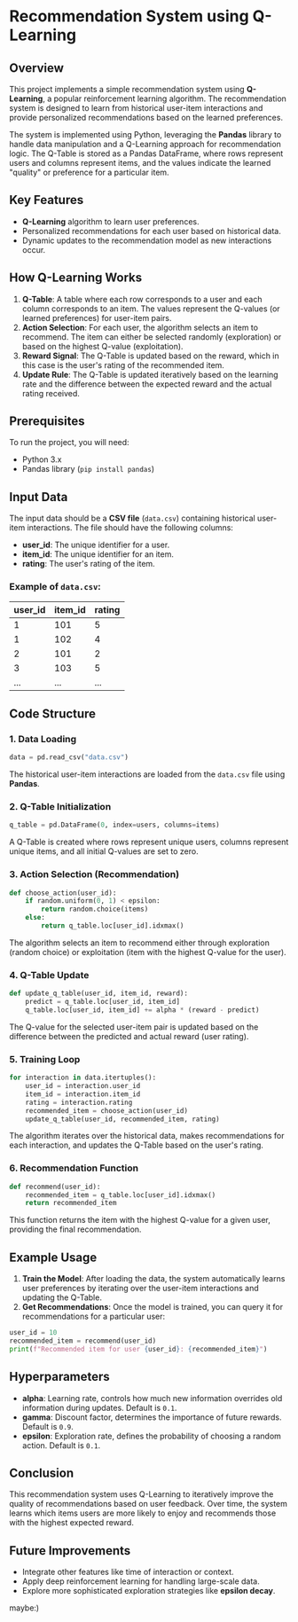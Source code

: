 # Recommendation System using Q-Learning

## Overview
This project implements a simple recommendation system using **Q-Learning**, a popular reinforcement learning algorithm. The recommendation system is designed to learn from historical user-item interactions and provide personalized recommendations based on the learned preferences.

The system is implemented using Python, leveraging the **Pandas** library to handle data manipulation and a Q-Learning approach for recommendation logic. The Q-Table is stored as a Pandas DataFrame, where rows represent users and columns represent items, and the values indicate the learned "quality" or preference for a particular item.

## Key Features
- **Q-Learning** algorithm to learn user preferences.
- Personalized recommendations for each user based on historical data.
- Dynamic updates to the recommendation model as new interactions occur.

## How Q-Learning Works
1. **Q-Table**: A table where each row corresponds to a user and each column corresponds to an item. The values represent the Q-values (or learned preferences) for user-item pairs.
2. **Action Selection**: For each user, the algorithm selects an item to recommend. The item can either be selected randomly (exploration) or based on the highest Q-value (exploitation).
3. **Reward Signal**: The Q-Table is updated based on the reward, which in this case is the user's rating of the recommended item.
4. **Update Rule**: The Q-Table is updated iteratively based on the learning rate and the difference between the expected reward and the actual rating received.

## Prerequisites
To run the project, you will need:
- Python 3.x
- Pandas library (`pip install pandas`)

## Input Data
The input data should be a **CSV file** (`data.csv`) containing historical user-item interactions. The file should have the following columns:
- **user_id**: The unique identifier for a user.
- **item_id**: The unique identifier for an item.
- **rating**: The user's rating of the item.

### Example of `data.csv`:

| user_id | item_id | rating |
|---------|---------|--------|
| 1       | 101     | 5      |
| 1       | 102     | 4      |
| 2       | 101     | 2      |
| 3       | 103     | 5      |
| ...     | ...     | ...    |

## Code Structure

### 1. Data Loading
```python
data = pd.read_csv("data.csv")
```
The historical user-item interactions are loaded from the `data.csv` file using **Pandas**.

### 2. Q-Table Initialization
```python
q_table = pd.DataFrame(0, index=users, columns=items)
```
A Q-Table is created where rows represent unique users, columns represent unique items, and all initial Q-values are set to zero.

### 3. Action Selection (Recommendation)
```python
def choose_action(user_id):
    if random.uniform(0, 1) < epsilon:
        return random.choice(items)
    else:
        return q_table.loc[user_id].idxmax()
```
The algorithm selects an item to recommend either through exploration (random choice) or exploitation (item with the highest Q-value for the user).

### 4. Q-Table Update
```python
def update_q_table(user_id, item_id, reward):
    predict = q_table.loc[user_id, item_id]
    q_table.loc[user_id, item_id] += alpha * (reward - predict)
```
The Q-value for the selected user-item pair is updated based on the difference between the predicted and actual reward (user rating).

### 5. Training Loop
```python
for interaction in data.itertuples():
    user_id = interaction.user_id
    item_id = interaction.item_id
    rating = interaction.rating
    recommended_item = choose_action(user_id)
    update_q_table(user_id, recommended_item, rating)
```
The algorithm iterates over the historical data, makes recommendations for each interaction, and updates the Q-Table based on the user's rating.

### 6. Recommendation Function
```python
def recommend(user_id):
    recommended_item = q_table.loc[user_id].idxmax()
    return recommended_item
```
This function returns the item with the highest Q-value for a given user, providing the final recommendation.

## Example Usage

1. **Train the Model**: After loading the data, the system automatically learns user preferences by iterating over the user-item interactions and updating the Q-Table.
2. **Get Recommendations**: Once the model is trained, you can query it for recommendations for a particular user:

```python
user_id = 10
recommended_item = recommend(user_id)
print(f"Recommended item for user {user_id}: {recommended_item}")
```

## Hyperparameters
- **alpha**: Learning rate, controls how much new information overrides old information during updates. Default is `0.1`.
- **gamma**: Discount factor, determines the importance of future rewards. Default is `0.9`.
- **epsilon**: Exploration rate, defines the probability of choosing a random action. Default is `0.1`.

## Conclusion
This recommendation system uses Q-Learning to iteratively improve the quality of recommendations based on user feedback. Over time, the system learns which items users are more likely to enjoy and recommends those with the highest expected reward.

## Future Improvements
- Integrate other features like time of interaction or context.
- Apply deep reinforcement learning for handling large-scale data.
- Explore more sophisticated exploration strategies like **epsilon decay**.

maybe:)
